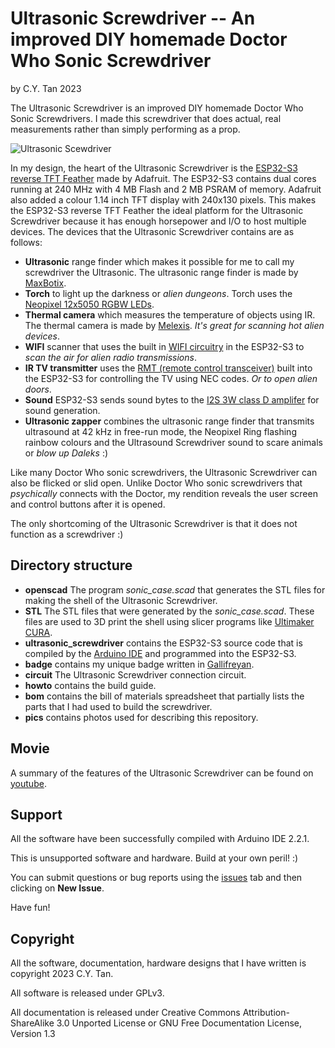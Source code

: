 # Ultrasonic Screwdriver -- An improved DIY homemade Doctor Who Sonic Screwdriver

by C.Y. Tan 2023


The Ultrasonic Screwdriver is an improved DIY homemade Doctor Who Sonic
Screwdrivers. I made this screwdriver that does actual, real
measurements rather than simply performing as a prop.

![Ultrasonic Scewdriver](https://github.com/cytan299/Ultrasonic_Screwdriver/blob/main//pics/ultrasonic_screwdriver.jpg)

In my design, the heart of the Ultrasonic Screwdriver is the [ESP32-S3
reverse TFT Feather](https://www.adafruit.com/product/5691) made by
Adafruit. The ESP32-S3 contains dual cores running at 240 MHz with 4
MB Flash and 2 MB PSRAM of memory. Adafruit also added a colour 1.14
inch TFT display with 240x130 pixels. This makes the ESP32-S3 reverse
TFT Feather the ideal platform for the Ultrasonic Screwdriver because
it has enough horsepower and I/O to host multiple devices.  The
devices that the Ultrasonic Screwdriver contains are as follows:

* **Ultrasonic** range finder which makes it possible for me to call
  my screwdriver the Ultrasonic. The ultrasonic range finder is made
  by [MaxBotix](https://www.adafruit.com/product/983).
* **Torch** to light up the darkness or _alien dungeons_. Torch uses the [Neopixel 12x5050
  RGBW LEDs](https://www.adafruit.com/product/2851).
* **Thermal camera** which measures the temperature of objects using
  IR. The thermal camera is made by
  [Melexis](https://www.adafruit.com/product/4469). _It's great for
  scanning hot alien devices_.
* **WIFI** scanner that uses the built in [WIFI circuitry](https://learn.adafruit.com/esp32-s3-reverse-tft-feather/wifi-test) in the
  ESP32-S3 to _scan the air for alien radio transmissions_.
* **IR TV transmitter** uses the [RMT (remote control
  transceiver)](https://docs.espressif.com/projects/esp-idf/en/latest/esp32/api-reference/peripherals/rmt.html)
   built into the ESP32-S3 for controlling the TV using NEC codes. _Or
  to open alien doors_.
* **Sound** ESP32-S3 sends sound bytes to the [I2S 3W class D
  amplifer](https://www.adafruit.com/product/3006) for sound
  generation.
* **Ultrasonic zapper** combines the ultrasonic range finder that
  transmits ultrasound at 42 kHz in free-run mode, the Neopixel Ring
  flashing rainbow colours and the Ultrasound Screwdriver sound to
  scare animals or _blow up Daleks_ :)
  
Like many Doctor Who sonic screwdrivers, the Ultrasonic Screwdriver can
also be flicked or slid open. Unlike Doctor Who sonic screwdrivers that
_psychically_ connects with the Doctor, my rendition reveals the user
screen and control buttons after it is opened.

The only shortcoming of the Ultrasonic Screwdriver is that it does not
function as a screwdriver :)

## Directory structure

* **openscad** The program _sonic_case.scad_ that generates the STL files for making the
  shell of the Ultrasonic Screwdriver.
* **STL** The STL files that were generated by the
  _sonic_case.scad_. These files are used to 3D print the shell using
slicer programs like [Ultimaker CURA](https://ultimaker.com/software/ultimaker-cura/).
* **ultrasonic_screwdriver** contains the ESP32-S3 source code that is
  compiled by the [Arduino IDE](https://www.arduino.cc/en/software)
  and programmed  into the ESP32-S3.
* **badge** contains my unique badge written in
  [Gallifreyan](https://shermansplanet.com/gallifreyan/guide.pdf).
* **circuit** The Ultrasonic Screwdriver connection circuit.
* **howto** contains the build guide.	
* **bom** contains the bill of materials spreadsheet that
partially lists the parts that I had used to build the screwdriver.
* **pics** contains photos used for describing this repository.

## Movie

A summary of the features of the Ultrasonic Screwdriver can be found
on [youtube](https://youtu.be/zgtzh80xZCQ).


## Support

All the software have been successfully compiled with Arduino IDE 2.2.1.

This is unsupported software and hardware. Build at your own peril! :)

You can submit questions or bug reports using the
[issues](https://github.com/cytan299/Ultrasonic_Screwdriver/issues) tab 
and then clicking on **New Issue**.

Have fun!


## Copyright

All the software, documentation, hardware designs that I have written is
copyright 2023 C.Y. Tan.

All software is released under GPLv3.

All documentation is released under Creative Commons
Attribution-ShareAlike 3.0 Unported License or GNU Free
Documentation License, Version 1.3



